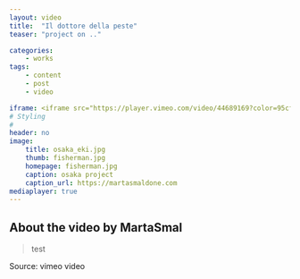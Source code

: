 ```yaml
---
layout: video
title:  "Il dottore della peste"
teaser: "project on .."

categories:
    - works
tags:
    - content
    - post
    - video

iframe: <iframe src="https://player.vimeo.com/video/44689169?color=95cf19&title=0&byline=0&portrait=0" width="640" height="362" frameborder="0" webkitallowfullscreen mozallowfullscreen allowfullscreen></iframe>
# Styling
#
header: no
image:
    title: osaka_eki.jpg
    thumb: fisherman.jpg
    homepage: fisherman.jpg
    caption: osaka project
    caption_url: https://martasmaldone.com
mediaplayer: true
---
```


<!--
# These video settings are totally optional. It's only purpose
# is SEO, so that videos show up in Google hopefully with a
# thumbnail.
# More › https://developers.google.com/webmasters/videosearch/schema?hl=en&rd=1
#
# embedURL – A URL pointing to a player for the specific video.
# contentURL – A URL pointing to the actual video media file
# thumbnailUrl – A URL pointing to the video thumbnail image file.
#
#video:
#    embedURL: "https://player.vimeo.com/video/219274698"
#    contentURL: "https://player.vimeo.com/video/219274698?autoplay=1"
#    thumbnailUrl: "https://i.vimeocdn.com/video/637864672_1280x720.jpg"


more-->


## About the video by MartaSmal

> test

Source: vimeo video

